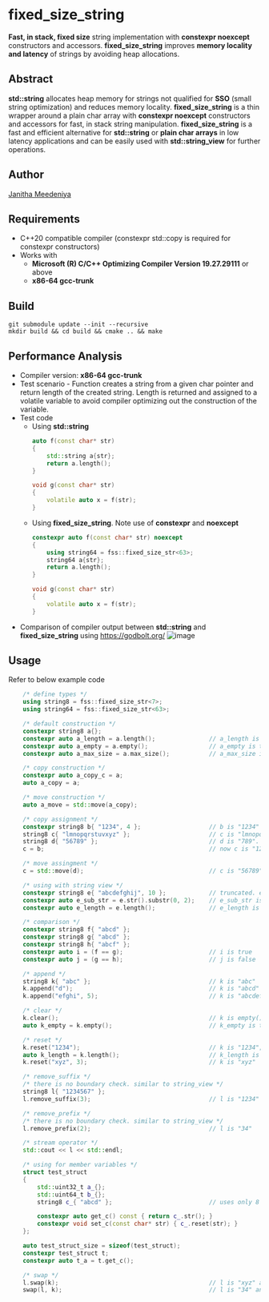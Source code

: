 # fixed_size_string
**Fast, in stack, fixed size** string implementation with **constexpr noexcept** constructors and accessors. **fixed_size_string** improves **memory locality and latency** of strings by avoiding heap allocations.

## Abstract
**std::string** allocates heap memory for strings not qualified for **SSO** (small string optimization) and reduces memory locality. **fixed_size_string** is a thin wrapper around a plain char array with **constexpr noexcept** constructors and accessors for fast, in stack string manipulation. **fixed_size_string** is a fast and efficient alternative for **std::string** or **plain char arrays** in low latency applications and can be easily used with **std::string_view** for further operations.

## Author
[Janitha Meedeniya](https://www.linkedin.com/in/janitha-meedeniya) 

## Requirements	
* C++20 compatible compiler (constexpr std::copy is required for constexpr constructors)
* Works with 
   * **Microsoft (R) C/C++ Optimizing Compiler Version 19.27.29111** or above
   * **x86-64 gcc-trunk**

## Build
```console
git submodule update --init --recursive
mkdir build && cd build && cmake .. && make
```

## Performance Analysis
* Compiler version: **x86-64 gcc-trunk**
* Test scenario - Function creates a string from a given char pointer and return length of the created string. Length is returned and assigned to a volatile variable to avoid compiler optimizing out the construction of the variable.
* Test code 
    * Using **std::string**
        ```cpp
        auto f(const char* str)
        {
            std::string a{str};
            return a.length();
        }

        void g(const char* str)
        {
            volatile auto x = f(str);
        }
        ```
    * Using **fixed_size_string**. Note use of **constexpr** and **noexcept**
        ```cpp
        constexpr auto f(const char* str) noexcept
        {
            using string64 = fss::fixed_size_str<63>;
            string64 a{str};
            return a.length(); 
        }

        void g(const char* str)
        {
            volatile auto x = f(str);
        }
        ```        
* Comparison of compiler output between **std::string** and **fixed_size_string** using https://godbolt.org/
	![image](https://github.com/m3janitha/fixed_size_string/blob/master/compiler_analysis.jpg)

## Usage
Refer to below example code
```cpp
    /* define types */
    using string8 = fss::fixed_size_str<7>;
    using string64 = fss::fixed_size_str<63>;

    /* default construction */
    constexpr string8 a{};
    constexpr auto a_length = a.length();               // a_length is 0
    constexpr auto a_empty = a.empty();                 // a_empty is true
    constexpr auto a_max_size = a.max_size();           // a_max_size is 7

    /* copy construction */
    constexpr auto a_copy_c = a;
    auto a_copy = a;

    /* move construction */
    auto a_move = std::move(a_copy);

    /* copy assignment */
    constexpr string8 b{ "1234", 4 };                   // b is "1234"
    string8 c{ "lmnopqrstuvxyz" };                      // c is "lmnopqr"
    string8 d{ "56789" };                               // d is "789". rest is truncated.
    c = b;                                              // now c is "1234"

    /* move assingment */
    c = std::move(d);                                   // c is "56789"

    /* using with string view */
    constexpr string8 e{ "abcdefghij", 10 };            // truncated. e is "abcdefg";
    constexpr auto e_sub_str = e.str().substr(0, 2);    // e_sub_str is "ab"
    constexpr auto e_length = e.length();               // e_length is 7

    /* comparison */
    constexpr string8 f{ "abcd" };
    constexpr string8 g{ "abcd" };
    constexpr string8 h{ "abcf" };
    constexpr auto i = (f == g);                        // i is true 
    constexpr auto j = (g == h);                        // j is false

    /* append */
    string8 k{ "abc" };                                 // k is "abc"
    k.append("d");                                      // k is "abcd"
    k.append("efghi", 5);                               // k is "abcdefg". rest is truncated

    /* clear */
    k.clear();                                          // k is empty() ""
    auto k_empty = k.empty();                           // k_empty is true

    /* reset */
    k.reset("1234");                                    // k is "1234";
    auto k_length = k.length();                         // k_length is 4
    k.reset("xyz", 3);                                  // k is "xyz"

    /* remove_suffix */
    /* there is no boundary check. similar to string_view */
    string8 l{ "1234567" };
    l.remove_suffix(3);                                 // l is "1234"

    /* remove_prefix */
    /* there is no boundary check. similar to string_view */
    l.remove_prefix(2);                                 // l is "34"

    /* stream operator */
    std::cout << l << std::endl;

    /* using for member variables */
    struct test_struct
    {
        std::uint32_t a_{};
        std::uint64_t b_{};
        string8 c_{ "abcd" };                           // uses only 8 + 4 bytes in stack

        constexpr auto get_c() const { return c_.str(); }
        constexpr void set_c(const char* str) { c_.reset(str); }
    };

    auto test_struct_size = sizeof(test_struct);
    constexpr test_struct t;
    constexpr auto t_a = t.get_c();

    /* swap */
    l.swap(k);                                          // l is "xyz" and k is "34"
    swap(l, k);                                         // l is "34" and k is "xyz"
```


